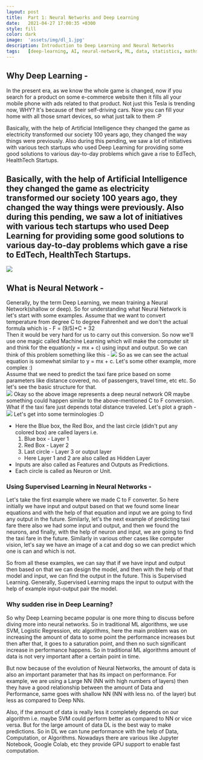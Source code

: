```yaml
---
layout: post
title:  Part 1: Neural Networks and Deep Learning
date:   2021-04-27 17:00:35 +0300
style: fill
color: dark
image:  'assets/img/dl_1.jpg'
description: Introduction to Deep Learning and Neural Networks
tags:   [deep-learning, AI, neural-network, ML, data, statistics, maths]
---
```


## Why Deep Learning -
In the present era, as we know the whole game is changed, now if you search for a product on some e-commerce website then it fills all your mobile phone with ads related to that product. Not just this Tesla is trending now, WHY? It's because of their self-driving cars. Now you can fill your home with all those smart devices, so what just talk to them :P   

Basically, with the help of Artificial Intelligence they changed the game as electricity transformed our society 100 years ago, they changed the way things were previously. Also during this pending, we saw a lot of initiatives with various tech startups who used Deep Learning for providing some good solutions to various day-to-day problems which gave a rise to EdTech, HealthTech Startups.  

Basically, with the help of Artificial Intelligence they changed the game as electricity transformed our society 100 years ago, they changed the way things were previously. Also during this pending, we saw a lot of initiatives with various tech startups who used Deep Learning for providing some good solutions to various day-to-day problems which gave a rise to EdTech, HealthTech Startups.   
---
![]({{site.baseurl}}/assets/img/mind_nn.jpeg)   
## What is Neural Network - 
Generally, by the term Deep Learning, we mean training a Neural Network(shallow or deep). So for understanding what Neural Network is let's start with some examples. Assume that we want to convert temperature from degree C to degree Fahrenheit and we don't the actual formula which is -  F = (9/5)*C + 32   
Then it would be very hard for us to carry out this conversion. So now we'll use one magic called Machine Learning which will make the computer sit and think for the equation(y = mx + c) using input and output. So we can think of this problem something like this - 
![]({{site.baseurl}}/assets/img/nn_1.png)
So as we can see the actual equation is somewhat similar to y = mx + c. Let's some other example, more complex :)   
Assume that we need to predict the taxi fare price based on some parameters like distance covered, no. of passengers, travel time, etc etc. So let's see the basic structure for that.  
![]({{site.baseurl}}/assets/img/nn_2.png)
Okay so the above image represents a deep neural network OR maybe something could happen similar to the above-mentioned C to F conversion. What if the taxi fare just depends total distance traveled. Let's plot a graph -  
![]({{site.baseurl}}/assets/img/nn_3.png)
Let's get into some terminologies :D
- Here the Blue box, the Red Box, and the last circle (didn't put any colored box) are called layers i.e.
    1. Blue box - Layer 1
    2. Red Box - Layer 2
    3. Last circle - Layer 3 or output layer
    * Here Layer 1 and 2 are also called as Hidden Layer
- Inputs are also called as Features and Outputs as Predictions.
- Each circle is called as Neuron or Unit.  

### Using Supervised Learning in Neural Networks -
Let's take the first example where we made C to F converter. So here initially we have input and output based on that we found some linear equations and with the help of that equation and input we are going to find any output in the future. Similarly, let's the next example of predicting taxi fare there also we had some input and output, and then we found the neurons, and finally, with the help of neuron and input, we are going to find the taxi fare in the future. Similarly in various other cases like computer vision, let's say we have an image of a cat and dog so we can predict which one is can and which is not.   

So from all these examples, we can say that if we have input and output then based on that we can design the model, and then with the help of that model and input, we can find the output in the future. This is Supervised Learning. Generally, Supervised Learning maps the input to output with the help of example input-output pair the model.   
### Why sudden rise in Deep Learning? 
So why Deep Learning became popular is one more thing to discuss before diving more into neural networks. So in traditional ML algorithms, we use SVM, Logistic Regression, etc algorithms, here the main problem was on increasing the amount of data to some point the performance increases but then after that, it goes to a saturation point, and then no such significant increase in performance happens. So in traditional ML algorithms amount of data is not very important after a certain point in time.  

But now because of the evolution of Neural Networks, the amount of data is also an important parameter that has its impact on performance. For example, we are using a Large NN (NN with high numbers of layers) then they have a good relationship between the amount of Data and Performance, same goes with shallow NN (NN with less no. of the layer) but less as compared to Deep NNs.   

Also, if the amount of data is really less it completely depends on our algorithm i.e. maybe SVM could perform better as compared to NN or vice versa. But for the large amount of data DL is the best way to make predictions. So in DL we can tune performance with the help of Data, Computation, or Algorithms. Nowadays there are various like Jupyter Notebook, Google Colab, etc they provide GPU support to enable fast computation.  

